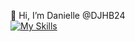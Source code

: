 👋 Hi, I’m Danielle @DJHB24
</br>
[![My Skills](https://skillicons.dev/icons?i=js,html,css,python,figma,git,github,netlify,gitlab,ps,replit)](https://skillicons.dev)

<!---
DJHB24/DJHB24 is a ✨ special ✨ repository because its `README.md` (this file) appears on your GitHub profile.
You can click the Preview link to take a look at your changes.
--->
